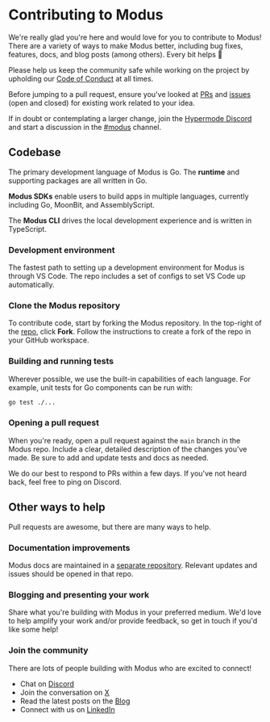 # Contributing to Modus

We're really glad you're here and would love for you to contribute to Modus! There are a variety of ways to make Modus better, including bug fixes, features, docs, and blog posts (among others). Every bit helps 🙏

Please help us keep the community safe while working on the project by upholding our [Code of Conduct](/CODE_OF_CONDUCT.md) at all times.

Before jumping to a pull request, ensure you've looked at [PRs](https://github.com/hypermodeinc/modus/pulls) and [issues](https://github.com/hypermodeinc/modus/issues) (open and closed) for existing work related to your idea.

If in doubt or contemplating a larger change, join the [Hypermode Discord](https://discord.hypermode.com) and start a discussion in the [#modus](https://discord.com/channels/1267579648657850441/1292948253796466730) channel.

## Codebase

The primary development language of Modus is Go. The **runtime** and supporting packages are all written in Go.

**Modus SDKs** enable users to build apps in multiple languages, currently including Go, MoonBit, and AssemblyScript.

The **Modus CLI** drives the local development experience and is written in TypeScript.

### Development environment

The fastest path to setting up a development environment for Modus is through VS Code. The repo includes a set of configs to set VS Code up automatically.

### Clone the Modus repository

To contribute code, start by forking the Modus repository. In the top-right of the [repo](https://github.com/hypermodeinc/modus), click **Fork**. Follow the instructions to create a fork of the repo in your GitHub workspace.

### Building and running tests

Wherever possible, we use the built-in capabilities of each language. For example, unit tests for Go components can be run with:

```bash
go test ./...
```

### Opening a pull request

When you're ready, open a pull request against the `main` branch in the Modus repo. Include a clear, detailed description of the changes you've made. Be sure to add and update tests and docs as needed.

We do our best to respond to PRs within a few days. If you've not heard back, feel free to ping on Discord.

## Other ways to help

Pull requests are awesome, but there are many ways to help.

### Documentation improvements

Modus docs are maintained in a [separate repository](https://github.com/hypermodeinc/docs). Relevant updates and issues should be opened in that repo.

### Blogging and presenting your work

Share what you're building with Modus in your preferred medium. We'd love to help amplify your work and/or provide feedback, so get in touch if you'd like some help!

### Join the community

There are lots of people building with Modus who are excited to connect!

- Chat on [Discord](https://discord.hypermode.com)
- Join the conversation on [X](https://x.com/hypermodeinc)
- Read the latest posts on the [Blog](https://hypermode.com/blog)
- Connect with us on [LinkedIn](https://linkedin.com/company/hypermode)
